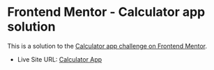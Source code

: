 # Frontend Mentor - Calculator app solution

This is a solution to the [Calculator app challenge on Frontend Mentor](https://www.frontendmentor.io/challenges/calculator-app-9lteq5N29).

- Live Site URL: [Calculator App](https://calculator-mmwx6lap1-victoribironke.vercel.app/)
